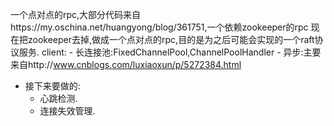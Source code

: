 一个点对点的rpc,大部分代码来自https://my.oschina.net/huangyong/blog/361751,一个依赖zookeeper的rpc
现在把zookeeper去掉,做成一个点对点的rpc,目的是为之后可能会实现的一个raft协议服务.
client:
	- 长连接池:FixedChannelPool,ChannelPoolHandler
	- 异步:主要来自http://www.cnblogs.com/luxiaoxun/p/5272384.html
	
- 接下来要做的:
	- 心跳检测.
	- 连接失效管理.